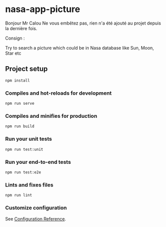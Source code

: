 # nasa-app-picture
Bonjour Mr Calou
Ne vous embêtez pas, rien n'a été ajouté au projet depuis la dernière fois.

Consign : 

Try to search a picture which could be in Nasa database like Sun, Moon, Star etc

## Project setup
```
npm install
```

### Compiles and hot-reloads for development
```
npm run serve
```

### Compiles and minifies for production
```
npm run build
```

### Run your unit tests
```
npm run test:unit
```

### Run your end-to-end tests
```
npm run test:e2e
```

### Lints and fixes files
```
npm run lint
```

### Customize configuration
See [Configuration Reference](https://cli.vuejs.org/config/).
